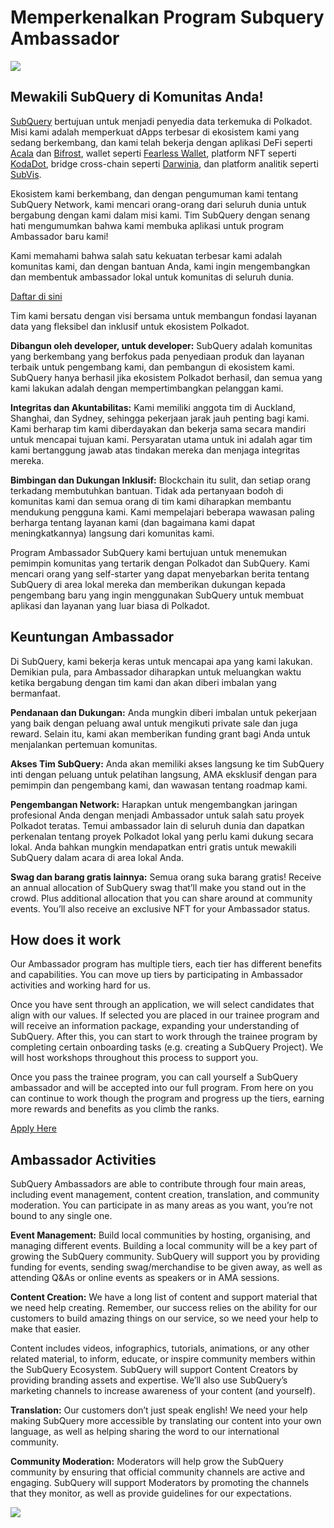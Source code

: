 # Memperkenalkan Program Subquery Ambassador

![](https://miro.medium.com/max/1400/1*EC5wwTuoB6UK_EESGd8X8w.png)

## Mewakili SubQuery di Komunitas Anda!

[SubQuery](https://subquery.network/) bertujuan untuk menjadi penyedia data terkemuka di Polkadot. Misi kami adalah memperkuat dApps terbesar di ekosistem kami yang sedang berkembang, dan kami telah bekerja dengan aplikasi DeFi seperti [Acala](https://acala.network/) dan [Bifrost](https://bifrost.finance/), wallet seperti [Fearless Wallet](https://fearlesswallet.io/), platform NFT seperti [KodaDot](https://kodadot.xyz/), bridge cross-chain seperti [Darwinia](https://explorer.subquery.network/subquery/darwinia-network/darwinia), dan platform analitik seperti [SubVis](https://subvis.io/).

Ekosistem kami berkembang, dan dengan pengumuman kami tentang SubQuery Network, kami mencari orang-orang dari seluruh dunia untuk bergabung dengan kami dalam misi kami. Tim SubQuery dengan senang hati mengumumkan bahwa kami membuka aplikasi untuk program Ambassador baru kami!

Kami memahami bahwa salah satu kekuatan terbesar kami adalah komunitas kami, dan dengan bantuan Anda, kami ingin mengembangkan dan membentuk ambassador lokal untuk komunitas di seluruh dunia.

[Daftar di sini](https://forms.gle/GXBbJ6LDpNfM2v1X6)

Tim kami bersatu dengan visi bersama untuk membangun fondasi layanan data yang fleksibel dan inklusif untuk ekosistem Polkadot.

**Dibangun oleh developer, untuk developer:** SubQuery adalah komunitas yang berkembang yang berfokus pada penyediaan produk dan layanan terbaik untuk pengembang kami, dan pembangun di ekosistem kami. SubQuery hanya berhasil jika ekosistem Polkadot berhasil, dan semua yang kami lakukan adalah dengan mempertimbangkan pelanggan kami.

**Integritas dan Akuntabilitas:** Kami memiliki anggota tim di Auckland, Shanghai, dan Sydney, sehingga pekerjaan jarak jauh penting bagi kami. Kami berharap tim kami diberdayakan dan bekerja sama secara mandiri untuk mencapai tujuan kami. Persyaratan utama untuk ini adalah agar tim kami bertanggung jawab atas tindakan mereka dan menjaga integritas mereka.

**Bimbingan dan Dukungan Inklusif:** Blockchain itu sulit, dan setiap orang terkadang membutuhkan bantuan. Tidak ada pertanyaan bodoh di komunitas kami dan semua orang di tim kami diharapkan membantu mendukung pengguna kami. Kami mempelajari beberapa wawasan paling berharga tentang layanan kami (dan bagaimana kami dapat meningkatkannya) langsung dari komunitas kami.

Program Ambassador SubQuery kami bertujuan untuk menemukan pemimpin komunitas yang tertarik dengan Polkadot dan SubQuery. Kami mencari orang yang self-starter yang dapat menyebarkan berita tentang SubQuery di area lokal mereka dan memberikan dukungan kepada pengembang baru yang ingin menggunakan SubQuery untuk membuat aplikasi dan layanan yang luar biasa di Polkadot.

## Keuntungan Ambassador

Di SubQuery, kami bekerja keras untuk mencapai apa yang kami lakukan. Demikian pula, para Ambassador diharapkan untuk meluangkan waktu ketika bergabung dengan tim kami dan akan diberi imbalan yang bermanfaat.

**Pendanaan dan Dukungan:** Anda mungkin diberi imbalan untuk pekerjaan yang baik dengan peluang awal untuk mengikuti private sale dan juga reward. Selain itu, kami akan memberikan funding grant bagi Anda untuk menjalankan pertemuan komunitas.

**Akses Tim SubQuery:** Anda akan memiliki akses langsung ke tim SubQuery inti dengan peluang untuk pelatihan langsung, AMA eksklusif dengan para pemimpin dan pengembang kami, dan wawasan tentang roadmap kami.

**Pengembangan Network:** Harapkan untuk mengembangkan jaringan profesional Anda dengan menjadi Ambassador untuk salah satu proyek Polkadot teratas. Temui ambassador lain di seluruh dunia dan dapatkan perkenalan tentang proyek Polkadot lokal yang perlu kami dukung secara lokal. Anda bahkan mungkin mendapatkan entri gratis untuk mewakili SubQuery dalam acara di area lokal Anda.

**Swag dan barang gratis lainnya:** Semua orang suka barang gratis! Receive an annual allocation of SubQuery swag that’ll make you stand out in the crowd. Plus additional allocation that you can share around at community events. You’ll also receive an exclusive NFT for your Ambassador status.

## How does it work

Our Ambassador program has multiple tiers, each tier has different benefits and capabilities. You can move up tiers by participating in Ambassador activities and working hard for us.

Once you have sent through an application, we will select candidates that align with our values. If selected you are placed in our trainee program and will receive an information package, expanding your understanding of SubQuery. After this, you can start to work through the trainee program by completing certain onboarding tasks (e.g. creating a SubQuery Project). We will host workshops throughout this process to support you.

Once you pass the trainee program, you can call yourself a SubQuery ambassador and will be accepted into our full program. From here on you can continue to work though the program and progress up the tiers, earning more rewards and benefits as you climb the ranks.

[Apply Here](https://forms.gle/GXBbJ6LDpNfM2v1X6)

## Ambassador Activities

SubQuery Ambassadors are able to contribute through four main areas, including event management, content creation, translation, and community moderation. You can participate in as many areas as you want, you’re not bound to any single one.

**Event Management:** Build local communities by hosting, organising, and managing different events. Building a local community will be a key part of growing the SubQuery community. SubQuery will support you by providing funding for events, sending swag/merchandise to be given away, as well as attending Q&As or online events as speakers or in AMA sessions.

**Content Creation:** We have a long list of content and support material that we need help creating. Remember, our success relies on the ability for our customers to build amazing things on our service, so we need your help to make that easier.

Content includes videos, infographics, tutorials, animations, or any other related material, to inform, educate, or inspire community members within the SubQuery Ecosystem. SubQuery will support Content Creators by providing branding assets and expertise. We’ll also use SubQuery’s marketing channels to increase awareness of your content (and yourself).

**Translation:** Our customers don’t just speak english! We need your help making SubQuery more accessible by translating our content into your own language, as well as helping sharing the word to our international community.

**Community Moderation:** Moderators will help grow the SubQuery community by ensuring that official community channels are active and engaging. SubQuery will support Moderators by promoting the channels that they monitor, as well as provide guidelines for our expectations.

![](https://miro.medium.com/max/1400/1*xj6_UL1ZWYzlLmlVk25JzQ.png)